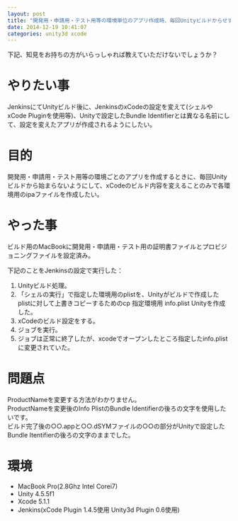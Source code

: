 ```yaml
---
layout: post
title: "開発用・申請用・テスト用等の環境単位のアプリ作成時、毎回UnityビルドからせずxCodeのビルド内容を変えることのみで各環境用のipaファイルを 作成したい。"
date: 2014-12-19 10:41:07
categories: unity3d xcode
---
```

<p>下記、知見をお持ちの方がいらっしゃれば教えていただけないでしょうか？</p>

<h1>やりたい事</h1>

<p>JenkinsにてUnityビルド後に、JenkinsのxCodeの設定を変えて(シェルやxCode Pluginを使用等)、Unityで設定したBundle Identifierとは異なる名前にして、設定を変えたアプリが作成されるようにしたい。</p>

<h1>目的</h1>

<p>開発用・申請用・テスト用等の環境ごとのアプリを作成するときに、毎回Unityビルドから始まらないようにして、xCodeのビルド内容を変えることのみで各環境用のipaファイルを作成したい。</p>

<h1>やった事</h1>

<p>ビルド用のMacBookに開発用・申請用・テスト用の証明書ファイルとプロビジョニングファイルを設定済み。 </p>

<p>下記のことをJenkinsの設定で実行した：</p>

<ol>
<li>Unityビルド処理。</li>
<li>「シェルの実行」で指定した環境用のplistを、Unityがビルドで作成したplistに対して上書きコピーするためのcp 指定環境用 info.plist Unityを作成した。</li>
<li>xCodeのビルド設定をする。</li>
<li>ジョブを実行。</li>
<li>ジョブは正常に終了したが、xcodeでオープンしたところ指定したinfo.plistに変更されていた。</li>
</ol>

<h1>問題点</h1>

<p>ProductNameを変更する方法がわかりません。<br>
ProductNameを変更後のInfo PlistのBundle Identifierの後ろの文字を使用したいです。<br>
ビルド完了後の○○.appと○○.dSYMファイルの○○の部分がUnityで設定したBundle Itentifierの後ろの文字のままでした。</p>

<h1>環境</h1>

<ul>
<li>MacBook Pro(2.8Ghz Intel Corei7)</li>
<li>Unity 4.5.5f1</li>
<li>Xcode 5.1.1</li>
<li>Jenkins(xCode Plugin 1.4.5使用 Unity3d Plugin 0.6使用)</li>
</ul>
